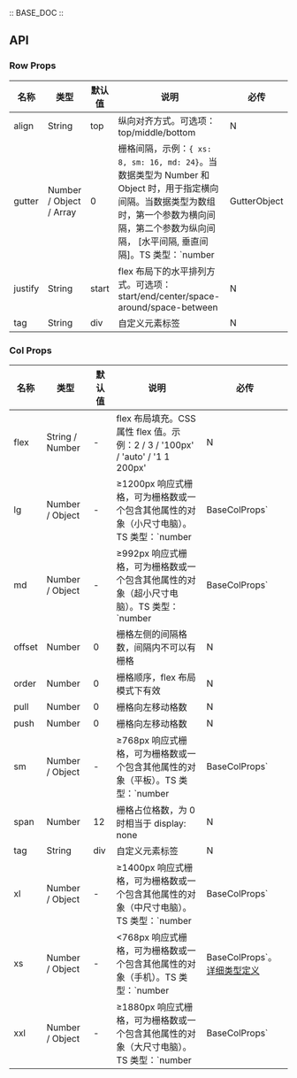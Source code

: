 :: BASE_DOC ::

## API

### Row Props

名称 | 类型 | 默认值 | 说明 | 必传
-- | -- | -- | -- | --
align | String | top | 纵向对齐方式。可选项：top/middle/bottom | N
gutter | Number / Object / Array | 0 | 栅格间隔，示例：`{ xs: 8, sm: 16, md: 24}`。当数据类型为 Number 和 Object 时，用于指定横向间隔。当数据类型为数组时，第一个参数为横向间隔，第二个参数为纵向间隔， [水平间隔, 垂直间隔]。TS 类型：`number |  GutterObject | Array<GutterObject | number>`。[详细类型定义](https://github.com/Tencent/tdesign-react/blob/main/src/grid/type.ts) | N
justify | String | start | flex 布局下的水平排列方式。可选项：start/end/center/space-around/space-between | N
tag | String | div | 自定义元素标签 | N

### Col Props

名称 | 类型 | 默认值 | 说明 | 必传
-- | -- | -- | -- | --
flex | String / Number | - | flex 布局填充。CSS 属性 flex 值。示例：2 / 3 / '100px' / 'auto' / '1 1 200px' | N
lg | Number / Object | - | ≥1200px 响应式栅格，可为栅格数或一个包含其他属性的对象（小尺寸电脑）。TS 类型：`number | BaseColProps` | N
md | Number / Object | - | ≥992px 响应式栅格，可为栅格数或一个包含其他属性的对象（超小尺寸电脑）。TS 类型：`number | BaseColProps` | N
offset | Number | 0 | 栅格左侧的间隔格数，间隔内不可以有栅格 | N
order | Number | 0 | 栅格顺序，flex 布局模式下有效 | N
pull | Number | 0 | 栅格向左移动格数 | N
push | Number | 0 | 栅格向左移动格数 | N
sm | Number / Object | - | ≥768px 响应式栅格，可为栅格数或一个包含其他属性的对象（平板）。TS 类型：`number | BaseColProps` | N
span | Number | 12 | 栅格占位格数，为 0 时相当于 display: none | N
tag | String | div | 自定义元素标签 | N
xl | Number / Object | - | ≥1400px 响应式栅格，可为栅格数或一个包含其他属性的对象（中尺寸电脑）。TS 类型：`number | BaseColProps` | N
xs | Number / Object | - | <768px 响应式栅格，可为栅格数或一个包含其他属性的对象（手机）。TS 类型：`number | BaseColProps`。[详细类型定义](https://github.com/Tencent/tdesign-react/blob/main/src/grid/type.ts) | N
xxl | Number / Object | - | ≥1880px 响应式栅格，可为栅格数或一个包含其他属性的对象（大尺寸电脑）。TS 类型：`number | BaseColProps` | N
